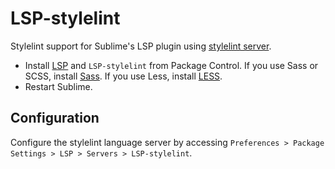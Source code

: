 # LSP-stylelint

Stylelint support for Sublime's LSP plugin using [stylelint server](https://github.com/stylelint/vscode-stylelint/).

- Install [LSP](https://packagecontrol.io/packages/LSP) and `LSP-stylelint` from Package Control.
  If you use Sass or SCSS, install [Sass](https://packagecontrol.io/packages/Sass).
  If you use Less, install [LESS](https://packagecontrol.io/packages/LESS).
- Restart Sublime.

## Configuration

Configure the stylelint language server by accessing `Preferences > Package Settings > LSP > Servers > LSP-stylelint`.
